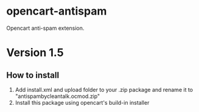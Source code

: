 # opencart-antispam
Opencart anti-spam extension.
# Version 1.5

## How to install

1) Add install.xml and upload folder to your .zip package and rename it to "antispambycleantalk.ocmod.zip"
2) Install this package using opencart's build-in installer